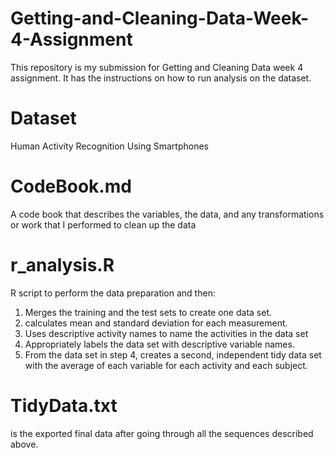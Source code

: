 # Getting-and-Cleaning-Data-Week-4-Assignment

This repository is my submission for Getting and Cleaning Data week 4 assignment. It has the instructions on how to run analysis on the dataset.

# Dataset
Human Activity Recognition Using Smartphones

# CodeBook.md 
A code book that describes the variables, the data, and any transformations or work that I performed to clean up the data

# r_analysis.R
R script to perform the data preparation and then:
1) Merges the training and the test sets to create one data set.
2) calculates mean and standard deviation for each measurement.
3) Uses descriptive activity names to name the activities in the data set
4) Appropriately labels the data set with descriptive variable names.
5) From the data set in step 4, creates a second, independent tidy data set with the average of each variable for each activity and each subject.

# TidyData.txt 
is the exported final data after going through all the sequences described above.
